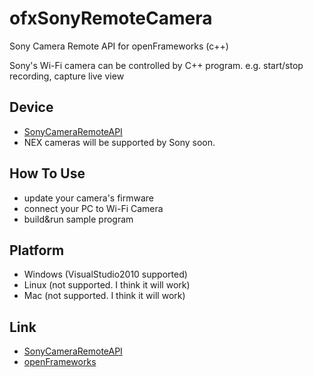 ofxSonyRemoteCamera
===================

Sony Camera Remote API for openFrameworks (c++)

Sony's Wi-Fi camera can be controlled by C++ program.
e.g. start/stop recording, capture live view

Device
----------
- [SonyCameraRemoteAPI](http://camera.developer.sony.com/ "Sony Camera Remote API")
- NEX cameras will be supported by Sony soon.

How To Use
----------
- update your camera's firmware
- connect your PC to Wi-Fi Camera
- build&run sample program

Platform
----------
- Windows (VisualStudio2010 supported) 
- Linux (not supported. I think it will work) 
- Mac (not supported. I think it will work) 

Link
----------
- [SonyCameraRemoteAPI](http://camera.developer.sony.com/ "Sony Camera Remote API")
- [openFrameworks](http://www.openframeworks.cc/ "openFrameworks")
